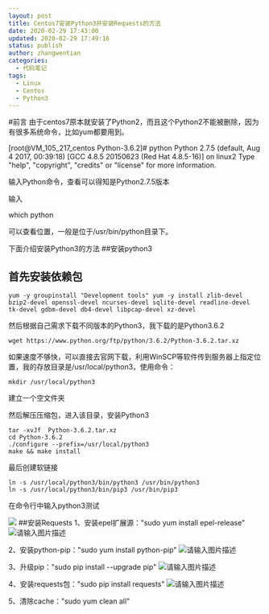 ```yaml
---
layout: post
title: Centos7安装Python3并安装Requests的方法
date: 2020-02-29 17:43:00
updated: 2020-02-29 17:49:16
status: publish
author: zhangwentian
categories: 
  - 代码笔记
tags: 
  - Linux
  - Centos
  - Python3
---
```



#前言
由于centos7原本就安装了Python2，而且这个Python2不能被删除，因为有很多系统命令，比如yum都要用到。

[root@VM_105_217_centos Python-3.6.2]# python
Python 2.7.5 (default, Aug  4 2017, 00:39:18)
[GCC 4.8.5 20150623 (Red Hat 4.8.5-16)] on linux2
Type "help", "copyright", "credits" or "license" for more information.

输入Python命令，查看可以得知是Python2.7.5版本

输入

which python

可以查看位置，一般是位于/usr/bin/python目录下。

下面介绍安装Python3的方法
##安装python3

首先安装依赖包
---

    yum -y groupinstall "Development tools" yum -y install zlib-devel bzip2-devel openssl-devel ncurses-devel sqlite-devel readline-devel tk-devel gdbm-devel db4-devel libpcap-devel xz-devel

然后根据自己需求下载不同版本的Python3，我下载的是Python3.6.2

    wget https://www.python.org/ftp/python/3.6.2/Python-3.6.2.tar.xz

如果速度不够快，可以直接去官网下载，利用WinSCP等软件传到服务器上指定位置，我的存放目录是/usr/local/python3，使用命令：

    mkdir /usr/local/python3

建立一个空文件夹

然后解压压缩包，进入该目录，安装Python3

    tar -xvJf  Python-3.6.2.tar.xz
    cd Python-3.6.2
    ./configure --prefix=/usr/local/python3
    make && make install

最后创建软链接

    ln -s /usr/local/python3/bin/python3 /usr/bin/python3
    ln -s /usr/local/python3/bin/pip3 /usr/bin/pip3

在命令行中输入python3测试

![](//www.xtboke.cn/usr/uploads/auto_save_image/6857112614626596463386a6d8ece46d.png)
##安装Requests
1、安装epel扩展源："sudo yum install epel-release"
![请输入图片描述][1]

2、安装python-pip："sudo yum install python-pip"
![请输入图片描述][2]

3、升级pip："sudo pip install --upgrade pip"
![请输入图片描述][3]

4、安装requests包："sudo pip install requests"
![请输入图片描述][4]

5、清除cache："sudo yum clean all" 


  [1]: https://img-blog.csdn.net/20170603143954571?watermark/2/text/aHR0cDovL2Jsb2cuY3Nkbi5uZXQvdHJiMzMxNjE3/font/5a6L5L2T/fontsize/400/fill/I0JBQkFCMA==/dissolve/70/gravity/Center
  [2]: https://img-blog.csdn.net/20170603144428260?watermark/2/text/aHR0cDovL2Jsb2cuY3Nkbi5uZXQvdHJiMzMxNjE3/font/5a6L5L2T/fontsize/400/fill/I0JBQkFCMA==/dissolve/70/gravity/Center
  [3]: https://img-blog.csdn.net/20170603145208234?watermark/2/text/aHR0cDovL2Jsb2cuY3Nkbi5uZXQvdHJiMzMxNjE3/font/5a6L5L2T/fontsize/400/fill/I0JBQkFCMA==/dissolve/70/gravity/Center
  [4]: https://img-blog.csdn.net/20170603145704099?watermark/2/text/aHR0cDovL2Jsb2cuY3Nkbi5uZXQvdHJiMzMxNjE3/font/5a6L5L2T/fontsize/400/fill/I0JBQkFCMA==/dissolve/70/gravity/Center